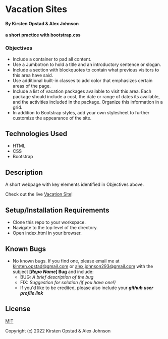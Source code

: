 # Vacation Sites

#### By Kirsten Opstad & Alex Johnson

#### a short practice with bootstrap.css

### Objectives
* Include a container to pad all content.
* Use a Jumbotron to hold a title and an introductory sentence or slogan.
* Include a section with blockquotes to contain what previous visitors to this area have said.
* Use additional built-in classes to add color that emphasizes certain areas of the page.
* Include a list of vacation packages available to visit this area. Each package should include a cost, the date or range of dates its available, and the activities included in the package. Organize this information in a grid.
* In addition to Bootstrap styles, add your own stylesheet to further customize the appearance of the site.

## Technologies Used

* HTML
* CSS
* Bootstrap

## Description
A short webpage with key elements identified in Objectives above.

Check out the live [Vacation Site](https://kirstenopstad.github.io/vacation-site/)!

## Setup/Installation Requirements

* Clone this repo to your workspace.
* Navigate to the top level of the directory.
* Open index.html in your browser.

## Known Bugs

* No known bugs. If you find one, please email me at kirsten.opstad@gmail.com or alex.johnson293@gmail.com with the subject **[_Repo Name_] Bug** and include:
  * BUG: _A brief description of the bug_
  * FIX: _Suggestion for solution (if you have one!)_
  * If you'd like to be credited, please also include your **_github user profile link_**

## License

[MIT](https://choosealicense.com/licenses/mit/)

Copyright (c) 2022 Kirsten Opstad & Alex Johnson